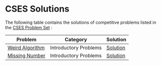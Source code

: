 CSES Solutions
==================

The following table contains the solutions of competitive problems listed in the [CSES Problem Set](https://cses.fi/problemset/)
:

| Problem | Category | Solution |
| --- | --- | --- |
| [Weird Algorithm](https://cses.fi/problemset/task/1068) | Introductory Problems | [Solution](solutions/Weird_Algorithm) |
| [Missing Number](https://cses.fi/problemset/task/1083) | Introductory Problems | [Solution](solutions/Missing_Number) |

